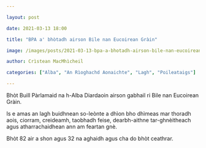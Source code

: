 ```yaml
---

layout: post

date: 2021-03-13 18:00

title: "BPA a' bhòtadh airson Bile nan Eucoirean Gràin"

image: /images/posts/2021-03-13-bpa-a-bhotadh-airson-bile-nan-eucoirean-grain.webp

author: Crìstean MacMhìcheil

categories: ["Alba", "An Rìoghachd Aonaichte", "Lagh", "Poileataigs"]

---
```


Bhòt Buill Pàrlamaid na h-Alba Diardaoin airson gabhail ri Bile nan Eucoirean Gràin.

Is e amas an lagh buidhnean so-leònte a dhìon bho dhìmeas mar thoradh aois, ciorram, creideamh, taobhadh feise, dearbh-aithne tar-ghnèitheach agus atharrachaidhean ann am feartan gnè.

Bhòt 82 air a shon agus 32 na aghaidh agus cha do bhòt ceathrar.
